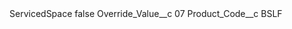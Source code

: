<?xml version="1.0" encoding="UTF-8"?>
<CustomMetadata xmlns="http://soap.sforce.com/2006/04/metadata" xmlns:xsi="http://www.w3.org/2001/XMLSchema-instance" xmlns:xsd="http://www.w3.org/2001/XMLSchema">
    <label>ServicedSpace</label>
    <protected>false</protected>
    <values>
        <field>Override_Value__c</field>
        <value xsi:type="xsd:string">07</value>
    </values>
    <values>
        <field>Product_Code__c</field>
        <value xsi:type="xsd:string">BSLF</value>
    </values>
</CustomMetadata>
